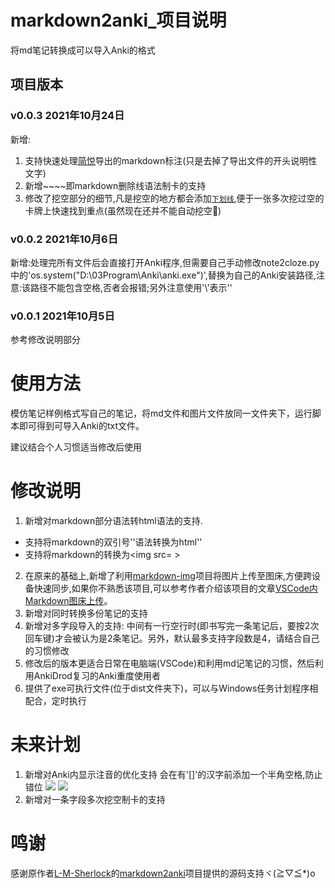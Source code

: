 # markdown2anki_项目说明

将md笔记转换成可以导入Anki的格式

## 项目版本

### v0.0.3 2021年10月24日
新增:
1. 支持快速处理[简悦](https://simpread.pro/)导出的markdown标注(只是去掉了导出文件的开头说明性文字)
2. 新增~~~~即markdown删除线语法制卡的支持
3. 修改了挖空部分的细节,凡是挖空的地方都会添加<code><u>下划线</u></code>,便于一张多次挖过空的卡牌上快速找到重点(虽然现在还并不能自动挖空🤣)

### v0.0.2 2021年10月6日

新增:处理完所有文件后会直接打开Anki程序,但需要自己手动修改note2cloze.py中的'os.system("D:\\03Program\\Anki\\anki.exe")',替换为自己的Anki安装路径,注意:该路径不能包含空格,否者会报错;另外注意使用'\\'表示'\'

### v0.0.1 2021年10月5日

参考修改说明部分

# 使用方法

模仿笔记样例格式写自己的笔记，将md文件和图片文件放同一文件夹下，运行脚本即可得到可导入Anki的txt文件。

建议结合个人习惯适当修改后使用

# 修改说明

1. 新增对markdown部分语法转html语法的支持.
 - 支持将markdown的双引号''语法转换为html'<code></code>'
 - 支持将markdown的[]()转换为<img src= >
2. 在原来的基础上,新增了利用[markdown-img](https://github.com/icexmoon/markdown-img)项目将图片上传至图床,方便跨设备快速同步,如果你不熟悉该项目,可以参考作者介绍该项目的文章[VSCode内Markdown图床上传](https://www.yuque.com/noheartpen/gur8p4/rkop5l)。
3. 新增对同时转换多份笔记的支持
4. 新增对多字段导入的支持: 中间有一行空行时(即书写完一条笔记后，要按2次回车键)才会被认为是2条笔记。另外，默认最多支持字段数是4，请结合自己的习惯修改
5. 修改后的版本更适合日常在电脑端(VSCode)和利用md记笔记的习惯，然后利用AnkiDrod复习的Anki重度使用者
6. 提供了exe可执行文件(位于dist文件夹下)，可以与Windows任务计划程序相配合，定时执行

# 未来计划

1. 新增对Anki内显示注音的优化支持 会在有'[]'的汉字前添加一个半角空格,防止错位
   ![](https://markdoen-1304943362.cos.ap-nanjing.myqcloud.com//2021-10-02-07-38-57.png)
   ![](https://markdoen-1304943362.cos.ap-nanjing.myqcloud.com//2021-10-02-07-39-29.png)
2. 新增对一条字段多次挖空制卡的支持

# 鸣谢

感谢原作者[L-M-Sherlock](https://github.com/L-M-Sherlock)的[markdown2anki](https://github.com/L-M-Sherlock/markdown2anki)项目提供的源码支持ヾ(≧▽≦*)o
